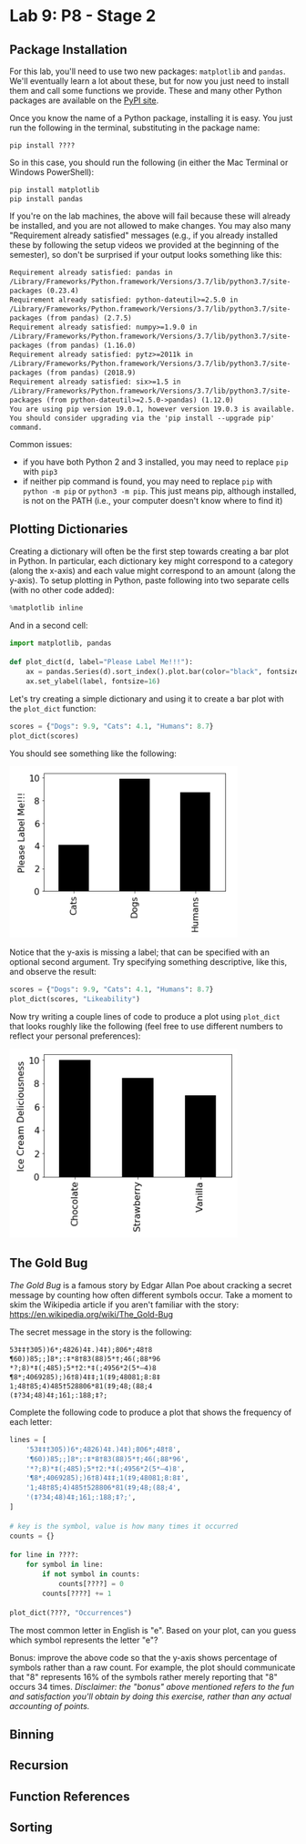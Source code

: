 # Lab 9: P8 - Stage 2

## Package Installation

For this lab, you'll need to use two new packages: `matplotlib` and
`pandas`.  We'll eventually learn a lot about these, but for now you
just need to install them and call some functions we provide.  These
and many other Python packages are available on the [PyPI site](https://pypi.org/).

Once you know the name of a Python package, installing it is easy.  You just
run the following in the terminal, substituting in the package name:

```
pip install ????
```

So in this case, you should run the following (in either the Mac
Terminal or Windows PowerShell):

```
pip install matplotlib
pip install pandas
```

If you're on the lab machines, the above will fail because these will
already be installed, and you are not allowed to make changes.  You
may also many "Requirement already satisfied" messages (e.g., if you
already installed these by following the setup videos we provided at
the beginning of the semester), so don't be surprised if your output
looks something like this:

```
Requirement already satisfied: pandas in /Library/Frameworks/Python.framework/Versions/3.7/lib/python3.7/site-packages (0.23.4)
Requirement already satisfied: python-dateutil>=2.5.0 in /Library/Frameworks/Python.framework/Versions/3.7/lib/python3.7/site-packages (from pandas) (2.7.5)
Requirement already satisfied: numpy>=1.9.0 in /Library/Frameworks/Python.framework/Versions/3.7/lib/python3.7/site-packages (from pandas) (1.16.0)
Requirement already satisfied: pytz>=2011k in /Library/Frameworks/Python.framework/Versions/3.7/lib/python3.7/site-packages (from pandas) (2018.9)
Requirement already satisfied: six>=1.5 in /Library/Frameworks/Python.framework/Versions/3.7/lib/python3.7/site-packages (from python-dateutil>=2.5.0->pandas) (1.12.0)
You are using pip version 19.0.1, however version 19.0.3 is available.
You should consider upgrading via the 'pip install --upgrade pip' command.
```

Common issues:
* if you have both Python 2 and 3 installed, you may need to replace `pip` with `pip3`
* if neither pip command is found, you may need to replace `pip` with `python -m pip` or `python3 -m pip`.  This just means pip, although installed, is not on the PATH (i.e., your computer doesn't know where to find it)

## Plotting Dictionaries

Creating a dictionary will often be the first step towards creating a
bar plot in Python.  In particular, each dictionary key might
correspond to a category (along the x-axis) and each value might
correspond to an amount (along the y-axis).  To setup plotting in
Python, paste following into two separate cells (with no other code
added):

```python
%matplotlib inline
```

And in a second cell:

```python
import matplotlib, pandas

def plot_dict(d, label="Please Label Me!!!"):
    ax = pandas.Series(d).sort_index().plot.bar(color="black", fontsize=16)
    ax.set_ylabel(label, fontsize=16)
```

Let's try creating a simple dictionary and using it to create a bar plot with the `plot_dict` function:

```python
scores = {"Dogs": 9.9, "Cats": 4.1, "Humans": 8.7}
plot_dict(scores)
```

You should see something like the following:

<img src="bar.png" width="400">

Notice that the y-axis is missing a label; that can be specified with
an optional second argument.  Try specifying something descriptive,
like this, and observe the result:

```python
scores = {"Dogs": 9.9, "Cats": 4.1, "Humans": 8.7}
plot_dict(scores, "Likeability")
```

Now try writing a couple lines of code to produce a plot using
`plot_dict` that looks roughly like the following (feel free to use
different numbers to reflect your personal preferences):

<img src="icecream.png" width="400">

## The Gold Bug

*The Gold Bug* is a famous story by Edgar Allan Poe about cracking a
 secret message by counting how often different symbols occur.  Take a
 moment to skim the Wikipedia article if you aren't familiar with the story:
https://en.wikipedia.org/wiki/The_Gold-Bug

The secret message in the story is the following:

```
53‡‡†305))6*;4826)4‡.)4‡);806*;48†8
¶60))85;;]8*;:‡*8†83(88)5*†;46(;88*96
*?;8)*‡(;485);5*†2:*‡(;4956*2(5*—4)8
¶8*;4069285);)6†8)4‡‡;1(‡9;48081;8:8‡
1;48†85;4)485†528806*81(‡9;48;(88;4
(‡?34;48)4‡;161;:188;‡?;
```

Complete the following code to produce a plot that shows the frequency
of each letter:

```python
lines = [
    '53‡‡†305))6*;4826)4‡.)4‡);806*;48†8',
    '¶60))85;;]8*;:‡*8†83(88)5*†;46(;88*96',
    '*?;8)*‡(;485);5*†2:*‡(;4956*2(5*—4)8',
    '¶8*;4069285);)6†8)4‡‡;1(‡9;48081;8:8‡',
    '1;48†85;4)485†528806*81(‡9;48;(88;4',
    '(‡?34;48)4‡;161;:188;‡?;',
]

# key is the symbol, value is how many times it occurred
counts = {}

for line in ????:
    for symbol in line:
        if not symbol in counts:
            counts[????] = 0
        counts[????] += 1

plot_dict(????, "Occurrences")
```

The most common letter in English is "e".  Based on your plot, can you
guess which symbol represents the letter "e"?

Bonus: improve the above code so that the y-axis shows percentage of
symbols rather than a raw count.  For example, the plot should
communicate that "8" represents 16% of the symbols rather merely
reporting that "8" occurs 34 times.  *Disclaimer: the "bonus" above
mentioned refers to the fun and satisfaction you'll obtain by doing
this exercise, rather than any actual accounting of points.*

## Binning



## Recursion



## Function References



## Sorting